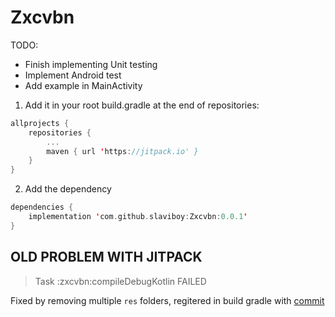 # Zxcvbn

TODO:
- Finish implementing Unit testing
- Implement Android test
- Add example in MainActivity

1. Add it in your root build.gradle at the end of repositories:
```kotlin
allprojects {
	repositories {
		...
		maven { url 'https://jitpack.io' }
	}
}
```
2. Add the dependency
```kotlin
dependencies {
	implementation 'com.github.slaviboy:Zxcvbn:0.0.1'
}
```

## OLD PROBLEM WITH JITPACK
> Task :zxcvbn:compileDebugKotlin FAILED

Fixed by removing multiple `res` folders, regitered in build gradle with [commit](https://github.com/slaviboy/Zxcvbn/commit/351ad2a47cd6f5dd1581339a4c8617b6d8b31a3f)
